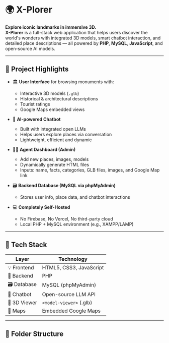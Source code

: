 # 🌍 X-Plorer

**Explore iconic landmarks in immersive 3D.**  
**X-Plorer** is a full-stack web application that helps users discover the world's wonders with integrated 3D models, smart chatbot interaction, and detailed place descriptions — all powered by **PHP**, **MySQL**, **JavaScript**, and open-source AI models.

---

## 🚀 Project Highlights

- 🏛️ **User Interface** for browsing monuments with:
  - Interactive 3D models (`.glb`)
  - Historical & architectural descriptions
  - Tourist ratings
  - Google Maps embedded views

- 🤖 **AI-powered Chatbot**
  - Built with integrated open LLMs
  - Helps users explore places via conversation
  - Lightweight, efficient and dynamic

- 🧑‍💼 **Agent Dashboard (Admin)**
  - Add new places, images, models
  - Dynamically generate HTML files
  - Inputs: name, facts, categories, GLB files, images, and Google Map link

- 🗃️ **Backend Database (MySQL via phpMyAdmin)**
  - Stores user info, place data, and chatbot interactions

- 💻 **Completely Self-Hosted**
  - No Firebase, No Vercel, No third-party cloud
  - Local PHP + MySQL environment (e.g., XAMPP/LAMP)

---

## 🧱 Tech Stack

| Layer        | Technology             |
|--------------|-------------------------|
| 💡 Frontend  | HTML5, CSS3, JavaScript |
| 🧠 Backend    | PHP                     |
| 🗃 Database   | MySQL (phpMyAdmin)      |
| 🧠 Chatbot    | Open-source LLM API     |
| 🧊 3D Viewer  | `<model-viewer>` (.glb) |
| 📍 Maps       | Embedded Google Maps    |

---

## 📂 Folder Structure

